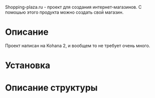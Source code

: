 Shopping-plaza.ru - проект для создания интернет-магазинов.
С помошью этого продукта можно создать свой магазин.

Описание
====
Проект написан на Kohana 2, и вообщем то не требует
очень много.

Установка
====


Описание структуры
====

